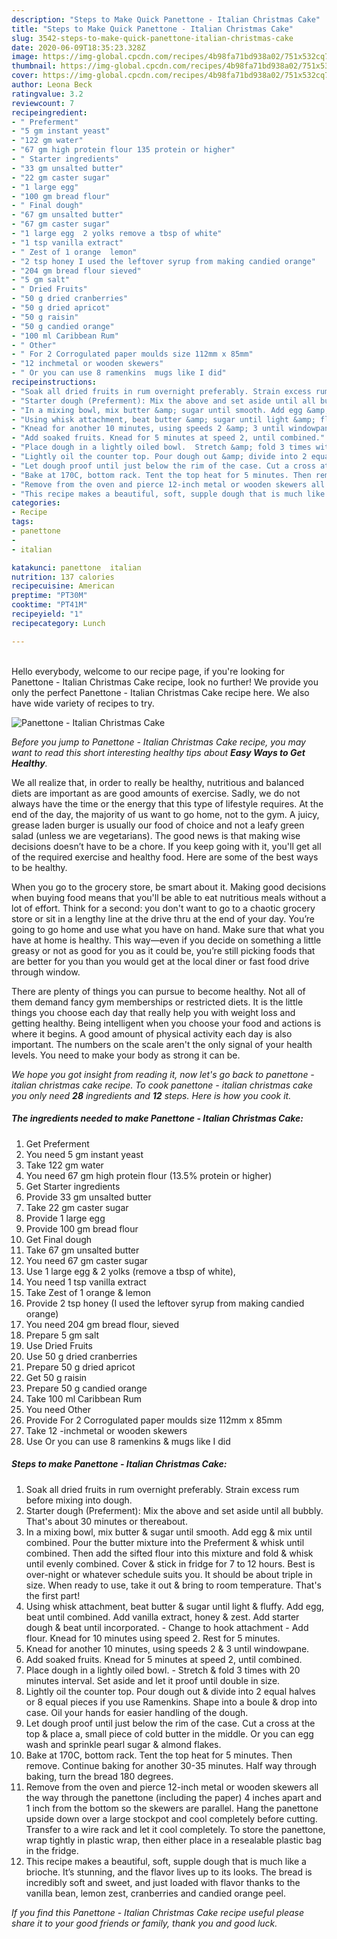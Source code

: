 ```yaml
---
description: "Steps to Make Quick Panettone - Italian Christmas Cake"
title: "Steps to Make Quick Panettone - Italian Christmas Cake"
slug: 3542-steps-to-make-quick-panettone-italian-christmas-cake
date: 2020-06-09T18:35:23.328Z
image: https://img-global.cpcdn.com/recipes/4b98fa71bd938a02/751x532cq70/panettone-italian-christmas-cake-recipe-main-photo.jpg
thumbnail: https://img-global.cpcdn.com/recipes/4b98fa71bd938a02/751x532cq70/panettone-italian-christmas-cake-recipe-main-photo.jpg
cover: https://img-global.cpcdn.com/recipes/4b98fa71bd938a02/751x532cq70/panettone-italian-christmas-cake-recipe-main-photo.jpg
author: Leona Beck
ratingvalue: 3.2
reviewcount: 7
recipeingredient:
- " Preferment"
- "5 gm instant yeast"
- "122 gm water"
- "67 gm high protein flour 135 protein or higher"
- " Starter ingredients"
- "33 gm unsalted butter"
- "22 gm caster sugar"
- "1 large egg"
- "100 gm bread flour"
- " Final dough"
- "67 gm unsalted butter"
- "67 gm caster sugar"
- "1 large egg  2 yolks remove a tbsp of white"
- "1 tsp vanilla extract"
- " Zest of 1 orange  lemon"
- "2 tsp honey I used the leftover syrup from making candied orange"
- "204 gm bread flour sieved"
- "5 gm salt"
- " Dried Fruits"
- "50 g dried cranberries"
- "50 g dried apricot"
- "50 g raisin"
- "50 g candied orange"
- "100 ml Caribbean Rum"
- " Other"
- " For 2 Corrogulated paper moulds size 112mm x 85mm"
- "12 inchmetal or wooden skewers"
- " Or you can use 8 ramenkins  mugs like I did"
recipeinstructions:
- "Soak all dried fruits in rum overnight preferably. Strain excess rum before mixing into dough."
- "Starter dough (Preferment): Mix the above and set aside until all bubbly. That&#39;s about 30 minutes or thereabout."
- "In a mixing bowl, mix butter &amp; sugar until smooth. Add egg &amp; mix until combined. Pour the butter mixture into the Preferment &amp; whisk until combined. Then add the sifted flour into this mixture and fold &amp; whisk until evenly combined. Cover &amp; stick in fridge for 7 to 12 hours. Best is over-night or whatever schedule suits you. It should be about triple in size. When ready to use, take it out &amp; bring to room temperature. That&#39;s the first part!"
- "Using whisk attachment, beat butter &amp; sugar until light &amp; fluffy. Add egg, beat until combined. Add vanilla extract, honey &amp; zest. Add starter dough &amp; beat until incorporated. Change to hook attachment Add flour. Knead for 10 minutes using speed 2. Rest for 5 minutes."
- "Knead for another 10 minutes, using speeds 2 &amp; 3 until windowpane."
- "Add soaked fruits. Knead for 5 minutes at speed 2, until combined."
- "Place dough in a lightly oiled bowl.  Stretch &amp; fold 3 times with 20 minutes interval. Set aside and let it proof until double in size."
- "Lightly oil the counter top. Pour dough out &amp; divide into 2 equal halves or 8 equal pieces if you use Ramenkins. Shape into a boule &amp; drop into case. Oil your hands for easier handling of the dough."
- "Let dough proof until just below the rim of the case. Cut a cross at the top &amp; place a, small piece of cold butter in the middle. Or you can egg wash and sprinkle pearl sugar &amp; almond flakes."
- "Bake at 170C, bottom rack. Tent the top heat for 5 minutes. Then remove. Continue baking for another 30-35 minutes. Half way through baking, turn the bread 180 degrees."
- "Remove from the oven and pierce 12-inch metal or wooden skewers all the way through the panettone (including the paper) 4 inches apart and 1 inch from the bottom so the skewers are parallel. Hang the panettone upside down over a large stockpot and cool completely before cutting. Transfer to a wire rack and let it cool completely. To store the panettone, wrap tightly in plastic wrap, then either place in a resealable plastic bag in the fridge."
- "This recipe makes a beautiful, soft, supple dough that is much like a brioche. It’s stunning, and the flavor lives up to its looks. The bread is incredibly soft and sweet, and just loaded with flavor thanks to the vanilla bean, lemon zest, cranberries and candied orange peel."
categories:
- Recipe
tags:
- panettone
- 
- italian

katakunci: panettone  italian 
nutrition: 137 calories
recipecuisine: American
preptime: "PT30M"
cooktime: "PT41M"
recipeyield: "1"
recipecategory: Lunch

---
```

<br>
Hello everybody, welcome to our recipe page, if you're looking for Panettone - Italian Christmas Cake recipe, look no further! We provide you only the perfect Panettone - Italian Christmas Cake recipe here. We also have wide variety of recipes to try.
<br>


![Panettone - Italian Christmas Cake](https://img-global.cpcdn.com/recipes/4b98fa71bd938a02/751x532cq70/panettone-italian-christmas-cake-recipe-main-photo.jpg)

<i>Before you jump to Panettone - Italian Christmas Cake recipe, you may want to read this short interesting healthy tips about <strong>Easy Ways to Get Healthy</strong>.</i>

We all realize that, in order to really be healthy, nutritious and balanced diets are important as are good amounts of exercise. Sadly, we do not always have the time or the energy that this type of lifestyle requires. At the end of the day, the majority of us want to go home, not to the gym. A juicy, grease laden burger is usually our food of choice and not a leafy green salad (unless we are vegetarians). The good news is that making wise decisions doesn’t have to be a chore. If you keep going with it, you'll get all of the required exercise and healthy food. Here are some of the best ways to be healthy.

When you go to the grocery store, be smart about it. Making good decisions when buying food means that you'll be able to eat nutritious meals without a lot of effort. Think for a second: you don't want to go to a chaotic grocery store or sit in a lengthy line at the drive thru at the end of your day. You’re going to go home and use what you have on hand. Make sure that what you have at home is healthy. This way—even if you decide on something a little greasy or not as good for you as it could be, you’re still picking foods that are better for you than you would get at the local diner or fast food drive through window.

There are plenty of things you can pursue to become healthy. Not all of them demand fancy gym memberships or restricted diets. It is the little things you choose each day that really help you with weight loss and getting healthy. Being intelligent when you choose your food and actions is where it begins. A good amount of physical activity each day is also important. The numbers on the scale aren't the only signal of your health levels. You need to make your body as strong it can be. 


<i>We hope you got insight from reading it, now let's go back to panettone - italian christmas cake recipe. To cook panettone - italian christmas cake you only need <strong>28</strong> ingredients and <strong>12</strong> steps. Here is how you cook it.
</i>

##### The ingredients needed to make Panettone - Italian Christmas Cake:

1. Get  Preferment
1. You need 5 gm instant yeast
1. Take 122 gm water
1. You need 67 gm high protein flour (13.5% protein or higher)
1. Get  Starter ingredients
1. Provide 33 gm unsalted butter
1. Take 22 gm caster sugar
1. Provide 1 large egg
1. Provide 100 gm bread flour
1. Get  Final dough
1. Take 67 gm unsalted butter
1. You need 67 gm caster sugar
1. Use 1 large egg &amp; 2 yolks (remove a tbsp of white),
1. You need 1 tsp vanilla extract
1. Take  Zest of 1 orange &amp; lemon
1. Provide 2 tsp honey (I used the leftover syrup from making candied orange)
1. You need 204 gm bread flour, sieved
1. Prepare 5 gm salt
1. Use  Dried Fruits
1. Use 50 g dried cranberries
1. Prepare 50 g dried apricot
1. Get 50 g raisin
1. Prepare 50 g candied orange
1. Take 100 ml Caribbean Rum
1. You need  Other
1. Provide  For 2 Corrogulated paper moulds size 112mm x 85mm
1. Take 12 -inchmetal or wooden skewers
1. Use  Or you can use 8 ramenkins &amp; mugs like I did


##### Steps to make Panettone - Italian Christmas Cake:

1. Soak all dried fruits in rum overnight preferably. Strain excess rum before mixing into dough.
1. Starter dough (Preferment): Mix the above and set aside until all bubbly. That&#39;s about 30 minutes or thereabout.
1. In a mixing bowl, mix butter &amp; sugar until smooth. Add egg &amp; mix until combined. Pour the butter mixture into the Preferment &amp; whisk until combined. Then add the sifted flour into this mixture and fold &amp; whisk until evenly combined. Cover &amp; stick in fridge for 7 to 12 hours. Best is over-night or whatever schedule suits you. It should be about triple in size. When ready to use, take it out &amp; bring to room temperature. That&#39;s the first part!
1. Using whisk attachment, beat butter &amp; sugar until light &amp; fluffy. Add egg, beat until combined. Add vanilla extract, honey &amp; zest. Add starter dough &amp; beat until incorporated. - Change to hook attachment - Add flour. Knead for 10 minutes using speed 2. Rest for 5 minutes.
1. Knead for another 10 minutes, using speeds 2 &amp; 3 until windowpane.
1. Add soaked fruits. Knead for 5 minutes at speed 2, until combined.
1. Place dough in a lightly oiled bowl.  - Stretch &amp; fold 3 times with 20 minutes interval. Set aside and let it proof until double in size.
1. Lightly oil the counter top. Pour dough out &amp; divide into 2 equal halves or 8 equal pieces if you use Ramenkins. Shape into a boule &amp; drop into case. Oil your hands for easier handling of the dough.
1. Let dough proof until just below the rim of the case. Cut a cross at the top &amp; place a, small piece of cold butter in the middle. Or you can egg wash and sprinkle pearl sugar &amp; almond flakes.
1. Bake at 170C, bottom rack. Tent the top heat for 5 minutes. Then remove. Continue baking for another 30-35 minutes. Half way through baking, turn the bread 180 degrees.
1. Remove from the oven and pierce 12-inch metal or wooden skewers all the way through the panettone (including the paper) 4 inches apart and 1 inch from the bottom so the skewers are parallel. Hang the panettone upside down over a large stockpot and cool completely before cutting. Transfer to a wire rack and let it cool completely. To store the panettone, wrap tightly in plastic wrap, then either place in a resealable plastic bag in the fridge.
1. This recipe makes a beautiful, soft, supple dough that is much like a brioche. It’s stunning, and the flavor lives up to its looks. The bread is incredibly soft and sweet, and just loaded with flavor thanks to the vanilla bean, lemon zest, cranberries and candied orange peel.


<i>If you find this Panettone - Italian Christmas Cake recipe useful please share it to your good friends or family, thank you and good luck.</i>
